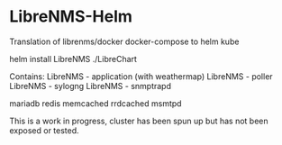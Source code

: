 # LibreNMS-Helm

Translation of librenms/docker docker-compose to helm kube

helm install LibreNMS ./LibreChart


Contains:
  LibreNMS - application (with weathermap)
  LibreNMS - poller
  LibreNMS - sylogng
  LibreNMS - snmptrapd
  
  mariadb
  redis
  memcached
  rrdcached
  msmtpd
  
  
  This is a work in progress, cluster has been spun up but has not been exposed or tested.
  
  
  
